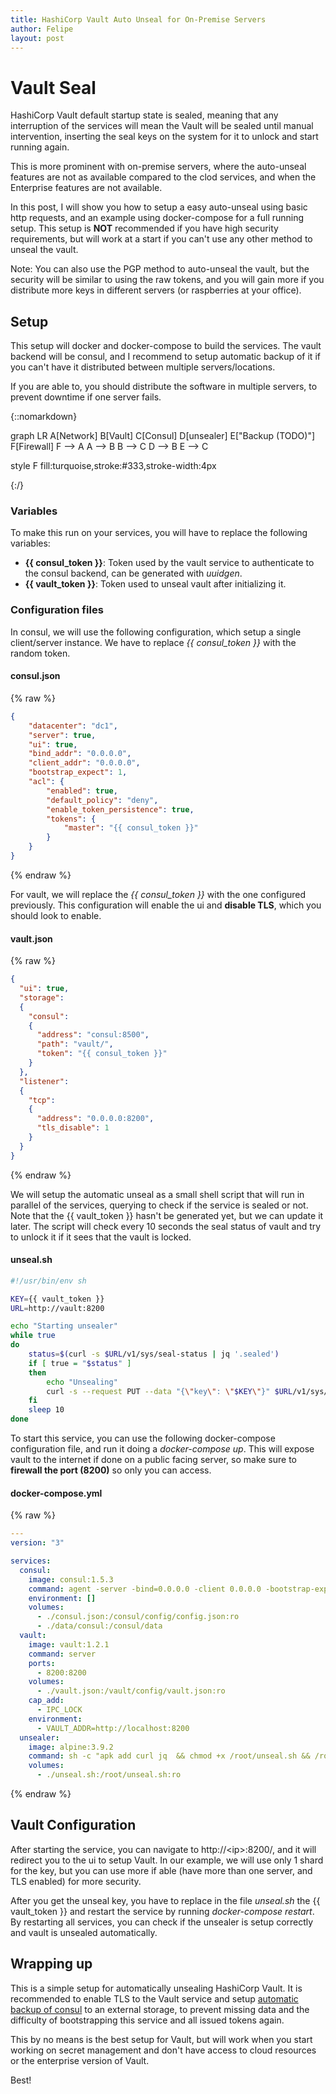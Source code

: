 ```yaml
---
title: HashiCorp Vault Auto Unseal for On-Premise Servers
author: Felipe
layout: post
---
```


# Vault Seal
HashiCorp Vault default startup state is sealed, meaning that any interruption of the services will mean the Vault will be sealed until manual intervention, inserting the seal keys on the system for it to unlock and start running again.

This is more prominent with on-premise servers, where the auto-unseal features are not as available compared to the clod services, and when the Enterprise features are not available.

In this post, I will show you how to setup a easy auto-unseal using basic http requests, and an example using docker-compose for a full running setup. This setup is **NOT** recommended if you have high security requirements, but will work at a start if you can't use any other method to unseal the vault.

Note: You can also use the PGP method to auto-unseal the vault, but the security will be similar to using the raw tokens, and you will gain more if you distribute more keys in different servers (or raspberries at your office).

## Setup

This setup will docker and docker-compose to build the services. The vault backend will be consul, and I recommend to setup automatic backup of it if you can't have it distributed between multiple servers/locations.

If you are able to, you should distribute the software in multiple servers, to prevent downtime if one server fails.

{::nomarkdown}
<div class="mermaid">
graph LR
A[Network]
B[Vault]
C[Consul]
D[unsealer]
E["Backup (TODO)"]
F[Firewall]
F --> A
A --> B
B --> C
D --> B
E --> C

style F fill:turquoise,stroke:#333,stroke-width:4px
</div>
{:/}


### Variables

To make this run on your services, you will have to replace the following variables:
* **\{\{ consul_token \}\}**: Token used by the vault service to authenticate to the consul backend, can be generated with *uuidgen*.
* **\{\{ vault_token \}\}**: Token used to unseal vault after initializing it.

### Configuration files

In consul, we will use the following configuration, which setup a single client/server instance. We have to replace *\{\{ consul_token \}\}* with the random token.

#### consul.json
{% raw %}
```json
{
    "datacenter": "dc1",
    "server": true,
    "ui": true,
    "bind_addr": "0.0.0.0",
    "client_addr": "0.0.0.0",
    "bootstrap_expect": 1,
    "acl": {
        "enabled": true,
        "default_policy": "deny",
        "enable_token_persistence": true,
        "tokens": {
            "master": "{{ consul_token }}"
        }
    }
}
```
{% endraw %}

For vault, we will replace the *\{\{ consul_token \}\}* with the one configured previously. This configuration will enable the ui and **disable TLS**, which you should look to enable.
#### vault.json
{% raw %}
```json
{
  "ui": true,
  "storage":
  {
    "consul":
    {
      "address": "consul:8500",
      "path": "vault/",
      "token": "{{ consul_token }}"
    }
  },
  "listener":
  {
    "tcp":
    {
      "address": "0.0.0.0:8200",
      "tls_disable": 1
    }
  }
}
```
{% endraw %}

We will setup the automatic unseal as a small shell script that will run in parallel of the services, querying to check if the service is sealed or not. Note that the \{\{ vault_token \}\} hasn't be generated yet, but we can update it later. The script will check every 10 seconds the seal status of vault and try to unlock it if it sees that the vault is locked.

#### unseal.sh
```sh
#!/usr/bin/env sh

KEY={{ vault_token }}
URL=http://vault:8200

echo "Starting unsealer"
while true
do
    status=$(curl -s $URL/v1/sys/seal-status | jq '.sealed')
    if [ true = "$status" ]
    then
        echo "Unsealing"
        curl -s --request PUT --data "{\"key\": \"$KEY\"}" $URL/v1/sys/unseal
    fi
    sleep 10
done
```

To start this service, you can use the following docker-compose configuration file, and run it doing a *docker-compose up*. This will expose vault to the internet if done on a public facing server, so make sure to **firewall the port (8200)** so only you can access.

#### docker-compose.yml
{% raw %}
```yml
---
version: "3"

services:
  consul:
    image: consul:1.5.3
    command: agent -server -bind=0.0.0.0 -client 0.0.0.0 -bootstrap-expect=1 -ui
    environment: []
    volumes:
      - ./consul.json:/consul/config/config.json:ro
      - ./data/consul:/consul/data
  vault:
    image: vault:1.2.1
    command: server
    ports:
      - 8200:8200
    volumes:
      - ./vault.json:/vault/config/vault.json:ro
    cap_add:
      - IPC_LOCK
    environment:
      - VAULT_ADDR=http://localhost:8200
  unsealer:
    image: alpine:3.9.2
    command: sh -c "apk add curl jq  && chmod +x /root/unseal.sh && /root/unseal.sh"
    volumes:
      - ./unseal.sh:/root/unseal.sh:ro
```
{% endraw %}

## Vault Configuration
After starting the service, you can navigate to http://\<ip\>:8200/, and it will redirect you to the ui to setup Vault. In our example, we will use only 1 shard for the key, but you can use more if able (have more than one server, and TLS enabled) for more security.

After you get the unseal key, you have to replace in the file *unseal.sh* the \{\{ vault_token \}\} and restart the service by running *docker-compose restart*. By restarting all services, you can check if the unsealer is setup correctly and vault is unsealed automatically.

## Wrapping up
This is a simple setup for automatically unsealing HashiCorp Vault. It is recommended to enable TLS to the Vault service and setup [automatic backup of consul](https://www.consul.io/docs/commands/snapshot.html) to an external storage, to prevent missing data and the difficulty of bootstrapping this service and all issued tokens again.

This by no means is the best setup for Vault, but will work when you start working on secret management and don't have access to cloud resources or the enterprise version of Vault.

Best!
